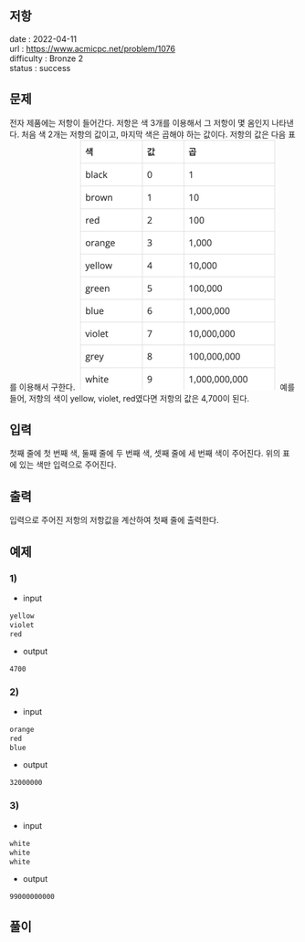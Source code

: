 저항
---

date : 2022-04-11   
url : https://www.acmicpc.net/problem/1076   
difficulty : Bronze 2    
status : success

문제
---
전자 제품에는 저항이 들어간다. 저항은 색 3개를 이용해서 그 저항이 몇 옴인지 나타낸다. 처음 색 2개는 저항의 값이고, 마지막 색은 곱해야 하는 값이다. 저항의 값은 다음 표를 이용해서 구한다.
![](img.png)
예를 들어, 저항의 색이 yellow, violet, red였다면 저항의 값은 4,700이 된다.

입력
---
첫째 줄에 첫 번째 색, 둘째 줄에 두 번째 색, 셋째 줄에 세 번째 색이 주어진다. 위의 표에 있는 색만 입력으로 주어진다.

출력
---
입력으로 주어진 저항의 저항값을 계산하여 첫째 줄에 출력한다.

예제
--

### 1)
- input
```
yellow
violet
red
```

- output
```
4700
```

### 2)

- input
```
orange
red
blue
```

- output
```
32000000
```

### 3)

- input
```
white
white
white
```

- output
```
99000000000
```

풀이
---

